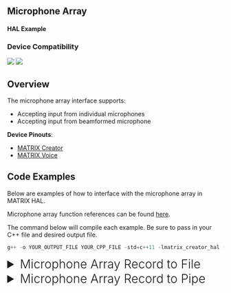 <h2 style="padding-top:0">Microphone Array</h2>
<h4 style="padding-top:0">HAL Example</h4>

### Device Compatibility

<img class="creator-compatibility-icon" src="../../img/creator-icon.svg">
<img class="voice-compatibility-icon" src="../../img/voice-icon.svg">

## Overview

The microphone array interface supports:

- Accepting input from individual microphones
- Accepting input from beamformed microphone

**Device Pinouts**:

- [MATRIX Creator](/matrix-creator/resources/pinout.md)
- [MATRIX Voice](/matrix-voice/resources/pinout.md)

## Code Examples

Below are examples of how to interface with the microphone array in MATRIX HAL.

Microphone array function references can be found [here](/matrix-hal/reference/microphone).

The command below will compile each example. Be sure to pass in your C++ file and desired output file.

```cpp
g++ -o YOUR_OUTPUT_FILE YOUR_CPP_FILE -std=c++11 -lmatrix_creator_hal -lgflags
```

<details>
<summary style="font-size: 1.75rem; font-weight: 300;">Microphone Array Record to File</summary>
The following section shows how to record data from the microphone array to a file. You can download this example <a href="https://github.com/matrix-io/matrix-hal-examples/blob/master/microphone_array/mic_record_file.cpp" target="_blank">here</a>.

> Beamformed microphone is channel 8

To convert the `.raw` files outputted by this example to playable `.wav` files run these commands, replacing `16000` with selected sampling rate.

```bash
sudo apt-get install sox alsa-utils
sox -r 16000 -c 1 -e signed -c 1 -e signed -b 16 mic_16000_s16le_channel_0.raw channel_0.wav
sox -r 16000 -c 1 -e signed -c 1 -e signed -b 16 mic_16000_s16le_channel_1.raw channel_1.wav
sox -r 16000 -c 1 -e signed -c 1 -e signed -b 16 mic_16000_s16le_channel_2.raw channel_2.wav
sox -r 16000 -c 1 -e signed -c 1 -e signed -b 16 mic_16000_s16le_channel_3.raw channel_3.wav
sox -r 16000 -c 1 -e signed -c 1 -e signed -b 16 mic_16000_s16le_channel_4.raw channel_4.wav
sox -r 16000 -c 1 -e signed -c 1 -e signed -b 16 mic_16000_s16le_channel_5.raw channel_5.wav
sox -r 16000 -c 1 -e signed -c 1 -e signed -b 16 mic_16000_s16le_channel_6.raw channel_6.wav
sox -r 16000 -c 1 -e signed -c 1 -e signed -b 16 mic_16000_s16le_channel_7.raw channel_7.wav
sox -r 16000 -c 1 -e signed -c 1 -e signed -b 16 mic_16000_s16le_channel_8.raw channel_8.wav
```

<details open>
<summary style="font-size: 1.5rem; font-weight: 300;">Include Statements</summary>
To begin working with the Microphone Array you need to include these header files.

```cpp
// Google gflags parser
#include <gflags/gflags.h>
// Communicating with Pi GPIO
#include <wiringPi.h>
// Input/output stream class to operate on files
#include <fstream>
// Input/output streams and functions
#include <iostream>
// Use strings
#include <string>
// Arrays for math operations
#include <valarray>

// Communicates with MATRIX device
#include "matrix_hal/matrixio_bus.h"
// Interfaces with microphone array
#include "matrix_hal/microphone_array.h"
// Enables using FIR filter with microphone array
#include "matrix_hal/microphone_core.h"
```

</details>

<details open>
<summary style="font-size: 1.5rem; font-weight: 300;">Initial Variables</summary>
These initial variables are used in the example.

```cpp
// Defines variables from user arguments using gflags utility
// (https://gflags.github.io/gflags/)

// Grabs sampling frequency input from user
DEFINE_int32(sampling_frequency, 16000, "Sampling Frequency");  // Argument example: "--sampling_frequency 48000"
// Grabs duration input from user
DEFINE_int32(duration, 5, "Interrupt after N seconds"); // Argument example: "--duration 10"
// Grabs gain input from user
DEFINE_int32(gain, -1, "Microphone Gain"); // Argument example: "--gain 5"
```

</details>

<details open>
<summary style="font-size: 1.5rem; font-weight: 300;">Initial Setup</summary>
You'll then need to setup `MatrixIOBus` in order to communicate with the hardware on your MATRIX device. Also, parse command line flags and set user flags as variables.

```cpp
int main(int argc, char *agrv[]) {
  // Parse command line flags with gflags utility
  // (https://gflags.github.io/gflags/)
  google::ParseCommandLineFlags(&argc, &agrv, true);

  // Create MatrixIOBus object for hardware communication
  matrix_hal::MatrixIOBus bus;
  // Initialize bus and exit program if error occurs
  if (!bus.Init()) return false;

  // Set user flags from gflags as variables
  int sampling_rate = FLAGS_sampling_frequency;
  int seconds_to_record = FLAGS_duration;
  int gain = FLAGS_gain;
```

</details>

<details open>
<summary style="font-size: 1.5rem; font-weight: 300;">Main Setup</summary>
Now we will create our `MicrophoneArray` object and use it to interface with the microphone array.

```cpp
  // The following code is part of main()

  // Create MicrophoneArray object
  matrix_hal::MicrophoneArray microphone_array;
  // Set microphone_array to use MatrixIOBus bus
  microphone_array.Setup(&bus);
  // Set microphone sampling rate
  microphone_array.SetSamplingRate(sampling_rate);
  // If gain is positive, set the gain
  if (gain > 0) microphone_array.SetGain(gain);

  // Log gain_ and sampling_frequency_ variables
  microphone_array.ShowConfiguration();
  // Log recording duration variable
  std::cout << "Duration : " << seconds_to_record << "s" << std::endl;

  // Calculate and set up beamforming delays for beamforming
  microphone_array.CalculateDelays(0, 0, 1000, 320 * 1000);  // These are default values
```

</details>

<details open>
<summary style="font-size: 1.5rem; font-weight: 300;">Fir Filter Setup</summary>
Now we will create our `MicrophoneCore` object and use it to enable the FIR filter.

```cpp
  // The following code is part of main()

  // Create MicrophoneCore object
  matrix_hal::MicrophoneCore microphone_core(microphone_array);
  // Set microphone_core to use MatrixIOBus bus
  microphone_core.Setup(&bus);
```

</details>

<details open>
<summary style="font-size: 1.5rem; font-weight: 300;">Microphone Input</summary>
Now we will read microphone array data, send to a buffer, and write to file.

```cpp
  // The following code is part of main()

  // Create a buffer array for microphone input
  int16_t buffer[microphone_array.Channels() + 1]
                [microphone_array.SamplingRate() +
                 microphone_array.NumberOfSamples()];

  // Create an array of streams to write microphone data to files
  std::ofstream os[microphone_array.Channels() + 1];

  // For each microphone channel (+1 for beamforming), make a file and open it
  for (uint16_t c = 0; c < microphone_array.Channels() + 1; c++) {
    // Set filename for microphone output
    std::string filename = "mic_" +
                           std::to_string(microphone_array.SamplingRate()) +
                           "_s16le_channel_" + std::to_string(c) + ".raw";
    // Create and open file
    os[c].open(filename, std::ofstream::binary);
  }

  // Counter variable for tracking recording time
  uint32_t samples = 0;
  // For recording duration
  for (int s = 0; s < seconds_to_record; s++) {
    // Endless loop
    while (true) {
      // Read microphone stream data
      microphone_array.Read();

      // For number of samples
      for (uint32_t s = 0; s < microphone_array.NumberOfSamples(); s++) {
        // For each microphone
        for (uint16_t c = 0; c < microphone_array.Channels(); c++) {
          // Send microphone data to buffer
          buffer[c][samples] = microphone_array.At(s, c);
        }
        // Writes beamformed microphone data into buffer
        buffer[microphone_array.Channels()][samples] = microphone_array.Beam(s);
        // Increment samples for buffer write
        samples++;
      }

      // Once number of samples is >= sampling rate
      if (samples >= microphone_array.SamplingRate()) {
        // For each microphone channel
        for (uint16_t c = 0; c < microphone_array.Channels() + 1; c++) {
          // Write to recording file
          os[c].write((const char *)buffer[c], samples * sizeof(int16_t));
        }
        // Set samples to zero for loop to fill buffer
        samples = 0;
        break;
      }
    }
  }

  return 0;
}
```

</details>

</details>

<details>
<summary style="font-size: 1.75rem; font-weight: 300;">Microphone Array Record to Pipe</summary>
The following section shows how to record data from the microphone array to a linux FIFO pipe. You can download this example <a href="https://github.com/matrix-io/matrix-hal-examples/blob/master/microphone_array/mic_record_pipe.cpp" target="_blank">here</a>.

> When beamformed microphone (channel 8) is read from a FIFO pipe distortion may occur.

The following commands copy a modified `asound.conf` file into `/etc/`, which allows `arecord` to record from the pipe.

```bash
wget https://github.com/matrix-io/matrix-hal-examples/blob/master/microphone_array/asound.conf
sudo mv -f /etc/asound.conf /etc/asound.conf_old
sudo mv -f ./asound.conf /etc/
```

To record from microphone channel 0 for 5 seconds at 16KHz using `arecord`, run these commands. 

```bash
rm -rf /tmp/matrix_micarray_channel_*
./mic_record_pipe --sampling_frequency 16000 &
arecord channel0.wav -f S16_LE -r 16000 -d 5 --device=mic_channel0
```

To stop the example from running, run this command.

```bash
killall mic_record_pipe
```

<details open>
<summary style="font-size: 1.5rem; font-weight: 300;">Include Statements</summary>
To begin working with the Microphone Array you need to include these header files.

```cpp
// Imports FIFO pipe support (https://en.wikipedia.org/wiki/Named_pipe)
#include <sys/stat.h>
// Linux file control options
#include <fcntl.h>
// System calls
#include <unistd.h>
// Google gflags parser
#include <gflags/gflags.h>
// Communicating with Pi GPIO
#include <wiringPi.h>
// Input/output stream class to operate on files
#include <fstream>
// Input/output streams and functions
#include <iostream>
// Use strings
#include <string>
// Arrays for math operations
#include <valarray>

// Communicates with MATRIX device
#include "matrix_hal/matrixio_bus.h"
// Interfaces with microphone array
#include "matrix_hal/microphone_array.h"
// Enables using FIR filter with microphone array
#include "matrix_hal/microphone_core.h"
```

</details>

<details open>
<summary style="font-size: 1.5rem; font-weight: 300;">Initial Variables</summary>
These initial variables are used in the example.

```cpp
// Defines variables from user arguments using gflags utility
// (https://gflags.github.io/gflags/)

// Grabs sampling frequency input from user
DEFINE_int32(sampling_frequency, 16000, "Sampling Frequency");  // Argument example: "--sampling_frequency 48000"
// Grabs gain input from user
DEFINE_int32(gain, -1, "Microphone Gain"); // Argument example: "--gain 5"
```

</details>

<details open>
<summary style="font-size: 1.5rem; font-weight: 300;">Initial Setup</summary>
You'll then need to setup `MatrixIOBus` in order to communicate with the hardware on your MATRIX device. Also, parse command line flags and set user flags as variables.

```cpp
int main(int argc, char *agrv[]) {
  // Parse command line flags with gflags utility
  // (https://gflags.github.io/gflags/)
  google::ParseCommandLineFlags(&argc, &agrv, true);

  // Create MatrixIOBus object for hardware communication
  matrix_hal::MatrixIOBus bus;
  // Initialize bus and exit program if error occurs
  if (!bus.Init()) return false;

  // Set user flags from gflags as variables
  int sampling_rate = FLAGS_sampling_frequency;
  int gain = FLAGS_gain;
```

</details>

<details open>
<summary style="font-size: 1.5rem; font-weight: 300;">Main Setup</summary>
Now we will create our `MicrophoneArray` object and use it to interface with the microphone array.

```cpp
  // The following code is part of main()

  // Create MicrophoneArray object
  matrix_hal::MicrophoneArray microphone_array;
  // Set microphone_array to use MatrixIOBus bus
  microphone_array.Setup(&bus);
  // Set microphone sampling rate
  microphone_array.SetSamplingRate(sampling_rate);
  // If gain is positive, set the gain
  if (gain > 0) microphone_array.SetGain(gain);

  // Log gain_ and sampling_frequency_ variables
  microphone_array.ShowConfiguration();
  // Log recording duration variable
  std::cout << "Duration : " << seconds_to_record << "s" << std::endl;

  // Calculate and set up beamforming delays for beamforming
  microphone_array.CalculateDelays(0, 0, 1000, 320 * 1000);  // These are default values
```

</details>

<details open>
<summary style="font-size: 1.5rem; font-weight: 300;">Fir Filter Setup</summary>
Now we will create our `MicrophoneCore` object and use it to enable the FIR filter.

```cpp
  // The following code is part of main()

  // Create MicrophoneCore object
  matrix_hal::MicrophoneCore microphone_core(microphone_array);
  // Set microphone_core to use MatrixIOBus bus
  microphone_core.Setup(&bus);
```

</details>

<details open>
<summary style="font-size: 1.5rem; font-weight: 300;">Microphone Input</summary>
Now we will read microphone array data, send to a buffer, and write to a FIFO pipe.

```cpp
  // The following code is part of main()

  // Create a buffer array for microphone input
  int16_t buffer[microphone_array.Channels() + 1]
                [microphone_array.SamplingRate() +
                 microphone_array.NumberOfSamples()];

  // For each channel plus the beamforming channel
  for (uint16_t c = 0; c < microphone_array.Channels() + 1; c++) {
    // Name for the FIFO pipe
    std::string name = "/tmp/matrix_micarray_channel_" + std::to_string(c);

    // Create the FIFO pipe
    if (mkfifo(name.c_str(), 0666) != 0) {
      // Output error if mkfifo fails
      std::cerr << "unable to create " << name << " FIFO." << std::endl;
    }
  }

  // For pipe operations
  int named_pipe_handle;
  // Endless loop
  while (true) {
    // Read microphone stream data
    microphone_array.Read();

    // Bool to flag when beamformed written
    bool beam_write = false;

    // For each microphone
    for (uint16_t c = 0; c < microphone_array.Channels() + 1; c++) {
      // Open pipe
      std::string name = "/tmp/matrix_micarray_channel_" + std::to_string(c);
      named_pipe_handle = open(name.c_str(), O_WRONLY | O_NONBLOCK);

      // For number of samples
      for (uint32_t s = 0; s < microphone_array.NumberOfSamples(); s++) {
        buffer[c][s] = microphone_array.At(s, c);
        // If beamformed data was not sent to buffer, send it
        if (!beam_write) {
          // Send beamformed data to buffer
          buffer[microphone_array.Channels()][s] = microphone_array.Beam(s);
        }
      }
      // Flag that beamforming data is in buffer
      beam_write = true;

      // Write to each pipe
      write(named_pipe_handle, &buffer[c][0],
            sizeof(int16_t) * microphone_array.NumberOfSamples());
      // Close pipe after write
      close(named_pipe_handle);
    }
  }

  return 0;
}
```

</details>

</details>